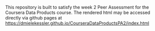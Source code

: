 This repository is built to satisfy the week 2 Peer Assessment for the Coursera Data Products course.
The rendered html may be accessed directly via github pages at https://dmielekessler.github.io/CourseraDataProductsPA2/index.html
